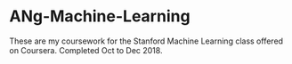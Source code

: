 # ANg-Machine-Learning
These are my coursework for the Stanford Machine Learning class offered on Coursera. Completed Oct to Dec 2018.
